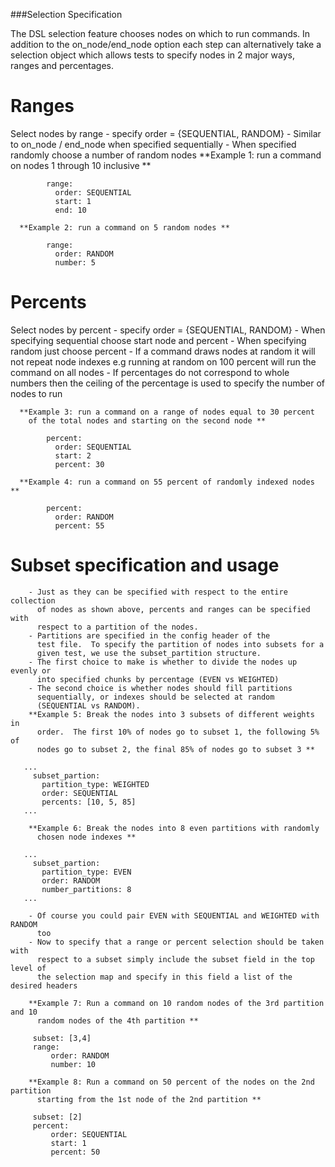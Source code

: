 ###Selection Specification

The DSL selection feature chooses nodes on which to run commands.
In addition to the on_node/end_node option each step can alternatively take
a selection object which allows tests to specify nodes in 2 major ways, ranges
and percentages.

# Ranges
Select nodes by range
      - specify order = {SEQUENTIAL, RANDOM}
      - Similar to on_node / end_node when specified sequentially
      - When specified randomly choose a number of random nodes
      **Example 1: run a command on nodes 1 through 10 inclusive **

``` selection:
        range:
          order: SEQUENTIAL
          start: 1
          end: 10
```

      **Example 2: run a command on 5 random nodes **

```selection:
        range:
          order: RANDOM
          number: 5
```
# Percents 
Select nodes by percent
      - specify order = {SEQUENTIAL, RANDOM}
      - When specifying sequential choose start node and percent
      - When specifying random just choose percent
      - If a command draws nodes at random it will not repeat node indexes
      e.g running at random on 100 percent will run the command on all nodes
      - If percentages do not correspond to whole numbers then the ceiling of 
      the percentage is used to specify the number of nodes to run


      **Example 3: run a command on a range of nodes equal to 30 percent
        of the total nodes and starting on the second node **

```selection:
        percent: 
          order: SEQUENTIAL
          start: 2 
          percent: 30
```

      **Example 4: run a command on 55 percent of randomly indexed nodes **

```selection:
        percent: 
          order: RANDOM
          percent: 55
```


# Subset specification and usage
        - Just as they can be specified with respect to the entire collection 
          of nodes as shown above, percents and ranges can be specified with 
          respect to a partition of the nodes.  
        - Partitions are specified in the config header of the 
          test file.  To specify the partition of nodes into subsets for a
          given test, we use the subset_partition structure. 
        - The first choice to make is whether to divide the nodes up evenly or 
          into specified chunks by percentage (EVEN vs WEIGHTED)  
        - The second choice is whether nodes should fill partitions 
          sequentially, or indexes should be selected at random
          (SEQUENTIAL vs RANDOM).
        **Example 5: Break the nodes into 3 subsets of different weights in 
          order.  The first 10% of nodes go to subset 1, the following 5% of 
          nodes go to subset 2, the final 85% of nodes go to subset 3 **

```config:
   ...
     subset_partion:
       partition_type: WEIGHTED
       order: SEQUENTIAL
       percents: [10, 5, 85]
   ...
```

        **Example 6: Break the nodes into 8 even partitions with randomly 
          chosen node indexes **


```config:
   ...
     subset_partion:
       partition_type: EVEN
       order: RANDOM
       number_partitions: 8
   ...

```
        - Of course you could pair EVEN with SEQUENTIAL and WEIGHTED with RANDOM
          too
        - Now to specify that a range or percent selection should be taken with 
          respect to a subset simply include the subset field in the top level of 
          the selection map and specify in this field a list of the desired headers

        **Example 7: Run a command on 10 random nodes of the 3rd partition and 10
          random nodes of the 4th partition **

```selection:
     subset: [3,4]
     range:
         order: RANDOM
         number: 10

```


        **Example 8: Run a command on 50 percent of the nodes on the 2nd partition
          starting from the 1st node of the 2nd partition **

```selection: 
     subset: [2]
     percent:
         order: SEQUENTIAL
         start: 1
         percent: 50
```
